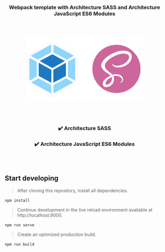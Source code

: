 <div align="center">
<br>

### Webpack template with Architecture SASS and Architecture JavaScript ES6 Modules

<br><br>

<img src='./src/images/sass-webpack.png' width='370'>

<br><br>

### ✔️ Architecture SASS

### ✔️ Architecture JavaScript ES6 Modules

</div>
<br><br>

## Start developing

> After cloning this repository, install all dependencies.

```
npm install
```

> Continue development in the live reload environment available at http://localhost:9000.

```
npm run serve
```

> Create an optimized production build.

```
npm run build
```
